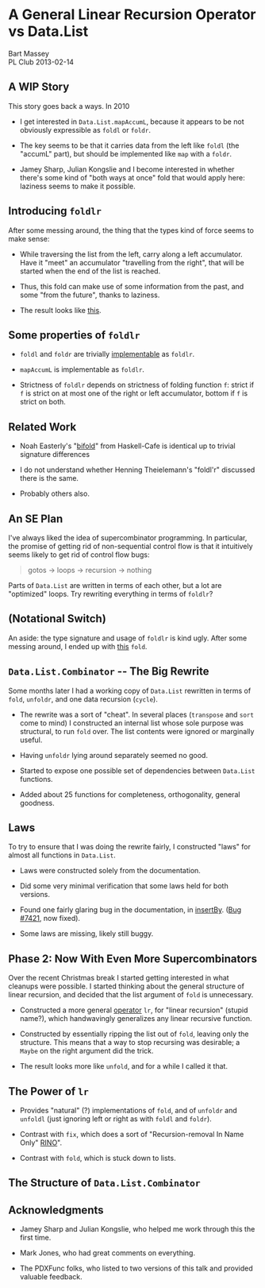 # A General Linear Recursion Operator vs Data.List
Bart Massey  
PL Club 2013-02-14

## A WIP Story

This story goes back a ways. In 2010

* I get interested in `Data.List.mapAccumL`, because it appears to
  be not obviously expressible as `foldl` or `foldr`.

* The key seems to be that it carries data from the left like
  `foldl` (the "accumL" part), but should be implemented
  like `map` with a `foldr`.

* Jamey Sharp, Julian Kongslie and I become interested in
  whether there's some kind of "both ways at once" fold that would
  apply here: laziness seems to make it possible.

## Introducing `foldlr`

After some messing around, the thing that the types kind of
force seems to make sense:

* While traversing the list from the left, carry along
  a left accumulator. Have it "meet" an accumulator "travelling
  from the right", that will be started when the end of the
  list is reached.

* Thus, this fold can make use of some information from
  the past, and some "from the future", thanks to laziness.

* The result looks like [this](foldlr.hs.html).

## Some properties of `foldlr`

* `foldl` and `foldr` are trivially
  [implementable](foldlr.hs.html) as `foldlr`.

* `mapAccumL` is implementable as `foldlr`.

* Strictness of `foldlr` depends on strictness of folding
  function `f`: strict if `f` is strict on at most one of
  the right or left accumulator, bottom if `f` is strict on
  both.

## Related Work

* Noah Easterly's
  "[bifold](http://haskell.1045720.n5.nabble.com/Bifold-a-simultaneous-foldr-and-foldl-td3285581.html)"
  from Haskell-Cafe is identical up to trivial signature
  differences

* I do not understand whether Henning Theielemann's
  "foldl'r" discussed there is the same.

* Probably others also.

## An SE Plan

I've always liked the idea of supercombinator
programming. In particular, the promise of getting rid of
non-sequential control flow is that it intuitively seems
likely to get rid of control flow bugs:

> gotos &#8594; loops &#8594; recursion &#8594; nothing

Parts of `Data.List` are written in terms of each other, but
a lot are "optimized" loops. Try rewriting everything in
terms of `foldlr`?

## (Notational Switch)

An aside: the type signature and usage of `foldlr` is kind
ugly. After some messing around, I ended up with
[this](foldlr.hs.html) `fold`.

## `Data.List.Combinator` -- The Big Rewrite

Some months later I had a working copy of `Data.List`
rewritten in terms of `fold`, `unfoldr`, and one data
recursion (`cycle`).

* The rewrite was a sort of "cheat". In several places
 (`transpose` and `sort` come to mind) I constructed an
 internal list whose sole purpose was structural, to run
 `fold` over. The list contents were ignored or marginally
 useful.

* Having `unfoldr` lying around separately seemed no good.

* Started to expose one possible set of dependencies between
  `Data.List` functions.

* Added about 25 functions for completeness, orthogonality,
  general goodness.

## Laws

To try to ensure that I was doing the rewrite fairly, I
constructed "laws" for almost all functions in `Data.List`.

* Laws were constructed solely from the documentation.

* Did some very minimal verification that some laws held for
  both versions.

* Found one fairly glaring bug in the documentation, in
  [insertBy](Data-List-Combinator.hs.html).
  ([Bug #7421](http://hackage.haskell.org/trac/ghc/ticket/7421),
  now fixed).

* Some laws are missing, likely still buggy.

## Phase 2: Now With Even More Supercombinators

Over the recent Christmas break I started getting interested
in what cleanups were possible. I started thinking about the
general structure of linear recursion, and decided that the
list argument of `fold` is unnecessary.

* Constructed a more general
  [operator](Data-List-Combinator.hs.html) `lr`, for
  "linear recursion" (stupid name?), which handwavingly
  generalizes any linear recursive function.

* Constructed by essentially ripping the list out of `fold`,
  leaving only the structure. This means that a way to stop
  recursing was desirable; a `Maybe` on the right argument
  did the trick.

* The result looks more like `unfold`, and for a while I
  called it that.

## The Power of `lr`

* Provides "natural" (?) implementations of `fold`, and of
  `unfoldr` and `unfoldl` (just ignoring left or right as
  with `foldl` and `foldr`).

* Contrast with `fix`, which does a sort of
  "Recursion-removal In Name Only" [RINO](foldlr.hs.html)".

* Contrast with `fold`, which is stuck down to lists.

## The Structure of `Data.List.Combinator`

## Acknowledgments

* Jamey Sharp and Julian Kongslie, who helped me work
  through this the first time.

* Mark Jones, who had great comments on everything.

* The PDXFunc folks, who listed to two versions of this talk
  and provided valuable feedback.
